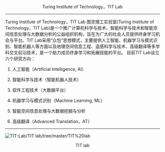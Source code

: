 <p align="center">Turing Institute of Technology，TIT Lab<p align="center">
 
------------------------------------------------------------------

Turing Institute of Technology，TIT Lab
图灵理工实验室(Turing Institute of Technology，TIT Lab)是一个推广计算机科学与技术、智能科学与技术和智能空间信息处理与大数据分析的公益组织机构，旨在为广大的社会人员提供终身学习机会与平台。TIT Lab采用“众包”思想模式，主要提供人工智能、机器学习与模式识别、智能机器人等方面以及地理空间信息工程、遥感科学与技术、高级翻译等多学科交叉前沿技术，是一个助力成员终身学习和拓展技能的平台。
目前TIT Lab设立六个研究方向：

1. 人工智能（Artificial Intelligence, AI）

2. 智能科学与技术（智能机器人技术）

3. 软件工程技术（大数据平台）

4. 机器学习与模式识别（Machine Learning, ML）

5. 智能空间信息处理与大数据挖掘与分析

6. 高级翻译（Advanced Translation，AT）


----------------------------------------------------------------------






 ![TIT-Lab/TIT lab/tree/master/TIT%20lab](TIT.png)

 <p align="center">TIT lab<p align="center">
